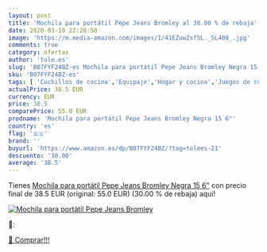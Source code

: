 ```yaml
---
layout: post
title: 'Mochila para portátil Pepe Jeans Bromley al 30.00 % de rebaja'
date: 2020-03-19 22:28:50
image: 'https://m.media-amazon.com/images/I/41EZuwZsf5L._SL400_.jpg'
comments: true
category: ofertas
author: 'tole.es'
slug: 'B07FYF24BZ-es Mochila para portátil Pepe Jeans Bromley Negra 15 6"'
sku: 'B07FYF24BZ-es'
tags: [ 'Cuchillos de cocina','Equipaje','Hogar y cocina','Juegos de cuchillos de cocina','Mochilas','Mochilas tipo casual','Utensilios de cocina','mochila', ]
actualPrice: 38.5 EUR
currency: EUR
price: 38.5
comparePrice: 55.0 EUR
prodname: 'Mochila para portátil Pepe Jeans Bromley Negra 15 6"'
country: 'es'
flag: '🇪🇸'
brand: ''
buyurl: 'https://www.amazon.es/dp/B07FYF24BZ/?tag=tolees-21'
descuento: '30.00'
average: '38.5'
---
```


Tienes [Mochila para portátil Pepe Jeans Bromley Negra 15 6"](https://www.amazon.es/dp/B07FYF24BZ/?tag=tolees-21) con precio final de  38.5 EUR (original: 55.0 EUR) (30.00 %  de rebaja) aqui!

[![Mochila para portátil Pepe Jeans Bromley](https://m.media-amazon.com/images/I/41EZuwZsf5L._SL400_.jpg)](https://www.amazon.es/dp/B07FYF24BZ/?tag=tolees-21)

🔎:


[🛒 Comprar!!!](https://www.amazon.es/dp/B07FYF24BZ/?tag=tolees-21)
